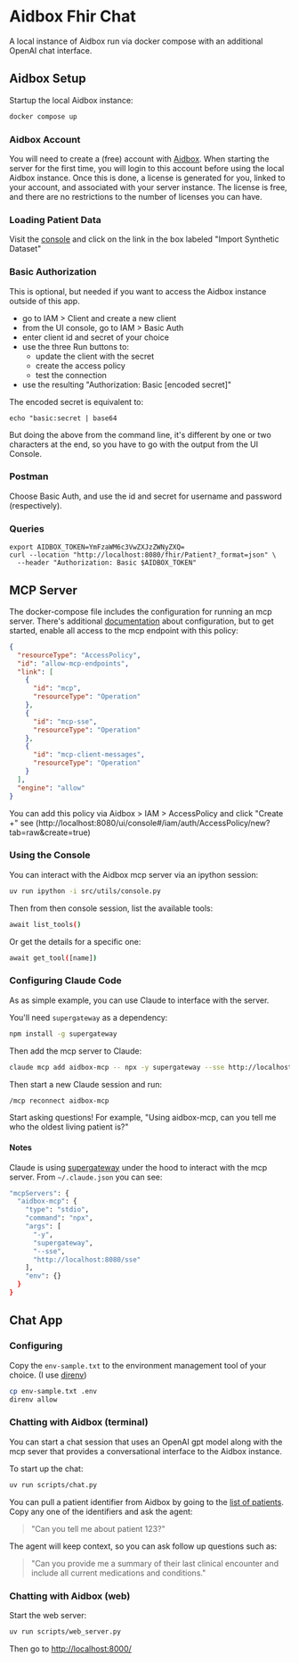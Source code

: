 # Aidbox Fhir Chat

A local instance of Aidbox run via docker compose with an additional OpenAI chat interface.

## Aidbox Setup

Startup the local Aidbox instance:

```bash
docker compose up
```

### Aidbox Account

You will need to create a (free) account with [Aidbox](https://aidbox.app). When starting the server for the first time,
you will login to this account before using the local Aidbox instance. Once this is done, a license is generated for
you, linked to your account, and associated with your server instance. The license is free, and there are no
restrictions to the number of licenses you can have.

### Loading Patient Data

Visit the [console](http://localhost:8080/ui/console) and click on the link in the box labeled "Import Synthetic Dataset"

### Basic Authorization

This is optional, but needed if you want to access the Aidbox instance outside of this app.

* go to IAM > Client and create a new client
* from the UI console, go to IAM > Basic Auth
* enter client id and secret of your choice
* use the three Run buttons to:
    - update the client with the secret
    - create the access policy
    - test the connection
* use the resulting "Authorization: Basic [encoded secret]"

The encoded secret is equivalent to:

```
echo "basic:secret | base64
```

But doing the above from the command line, it's different by one or two characters at the end, so you have to go with
the output from the UI Console.

### Postman

Choose Basic Auth, and use the id and secret for username and password (respectively).

### Queries

```
export AIDBOX_TOKEN=YmFzaWM6c3VwZXJzZWNyZXQ=
curl --location "http://localhost:8080/fhir/Patient?_format=json" \
  --header "Authorization: Basic $AIDBOX_TOKEN"

```

## MCP Server

The docker-compose file includes the configuration for running an mcp server. There's additional
[documentation](https://www.health-samurai.io/docs/aidbox/modules/other-modules/mcp#mcp) about configuration, but to get
started, enable all access to the mcp endpoint with this policy:

``` json
{
  "resourceType": "AccessPolicy",
  "id": "allow-mcp-endpoints",
  "link": [
    {
      "id": "mcp",
      "resourceType": "Operation"
    },
    {
      "id": "mcp-sse",
      "resourceType": "Operation"
    },
    {
      "id": "mcp-client-messages",
      "resourceType": "Operation"
    }
  ],
  "engine": "allow"
}

```

You can add this policy via Aidbox > IAM > AccessPolicy and click "Create +" see
(http://localhost:8080/ui/console#/iam/auth/AccessPolicy/new?tab=raw&create=true)

### Using the Console

You can interact with the Aidbox mcp server via an ipython session:

```bash
uv run ipython -i src/utils/console.py
```

Then from then console session, list the available tools:

```bash
await list_tools()
```

Or get the details for a specific one:

```bash
await get_tool([name])
```

### Configuring Claude Code

As as simple example, you can use Claude to interface with the server.

You'll need `supergateway` as a dependency:

```bash
npm install -g supergateway
```

Then add the mcp server to Claude:

```bash
claude mcp add aidbox-mcp -- npx -y supergateway --sse http://localhost:8080/sse
```

Then start a new Claude session and run:

```bash
/mcp reconnect aidbox-mcp
```

Start asking questions! For example, "Using aidbox-mcp, can you tell me who the oldest living patient is?"

#### Notes

Claude is using [supergateway](https://www.npmjs.com/package/supergateway) under the hood to interact with the mcp
server. From `~/.claude.json` you can see:

```bash
"mcpServers": {
  "aidbox-mcp": {
    "type": "stdio",
    "command": "npx",
    "args": [
      "-y",
      "supergateway",
      "--sse",
      "http://localhost:8080/sse"
    ],
    "env": {}
  }
}
```

## Chat App

### Configuring

Copy the `env-sample.txt` to the environment management tool of your choice. (I use [direnv](https://direnv.net/))

```bash
cp env-sample.txt .env
direnv allow
```

### Chatting with Aidbox (terminal)

You can start a chat session that uses an OpenAI gpt model along with the mcp sever that provides a conversational
interface to the Aidbox instance.

To start up the chat:

```bash
uv run scripts/chat.py  
```

You can pull a patient identifier from Aidbox by going to the [list of patients](http://localhost:8080/ui/console#/resource-types/Patient).
Copy any one of the identifiers and ask the agent:

> "Can you tell me about patient 123?"

The agent will keep context, so you can ask follow up questions such as:

> "Can you provide me a summary of their last clinical encounter and include all current medications and conditions."

### Chatting with Aidbox (web)

Start the web server:

```bash
uv run scripts/web_server.py   
```

Then go to [http://localhost:8000/](http://localhost:8000/)
